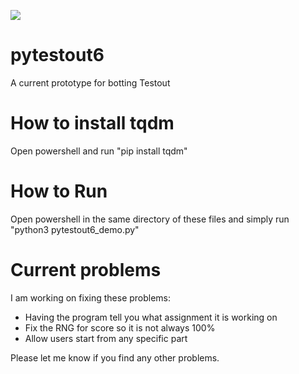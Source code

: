 [![](https://tokei.rs/b1/github.com/ThatAnnoyingKid/pytestout6)](https://github.com/ThatAnnoyingKid/pytestout6)

# pytestout6
A current prototype for botting Testout

# How to install tqdm
Open powershell and run "pip install tqdm"

# How to Run
Open powershell in the same directory of these files and simply run "python3 pytestout6_demo.py"

# Current problems
I am working on fixing these problems:

- Having the program tell you what assignment it is working on
- Fix the RNG for score so it is not always 100%
- Allow users start from any specific part

Please let me know if you find any other problems.
